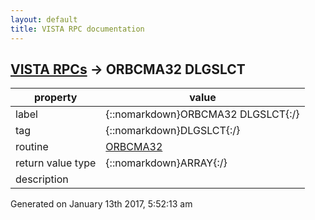 ```yaml
---
layout: default
title: VISTA RPC documentation
---
```




## [VISTA RPCs](TableOfContent.md) &#8594; ORBCMA32 DLGSLCT 

 property | value 
--- | --- 
 label | {::nomarkdown}ORBCMA32 DLGSLCT{:/}
 tag | {::nomarkdown}DLGSLCT{:/}
 routine | [ORBCMA32](http://code.osehra.org/dox/Routine_ORBCMA32_source.html)
 return value type | {::nomarkdown}ARRAY{:/}
 description | 




 Generated on January 13th 2017, 5:52:13 am